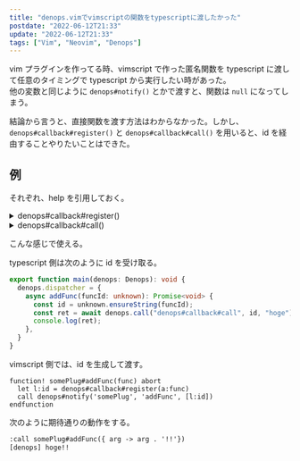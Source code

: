 ```yaml
---
title: "denops.vimでvimscriptの関数をtypescriptに渡したかった"
postdate: "2022-06-12T21:33"
update: "2022-06-12T21:33"
tags: ["Vim", "Neovim", "Denops"]
---
```


vim プラグインを作ってる時、vimscript で作った匿名関数を typescript に渡して任意のタイミングで typescript から実行したい時があった。  
他の変数と同じように `denops#notify()` とかで渡すと、関数は `null` になってしまう。

結論から言うと、直接関数を渡す方法はわからなかった。しかし、`denops#callback#register()` と `denops#callback#call()` を用いると、id を経由することやりたいことはできた。

## 例

それぞれ、help を引用しておく。

<details>
<summary>denops#callback#register()</summary>

> ```
> denops#callback#register({callback}[, {options}])
>        Register {callback} to internal callback map as an anonymous function
>        and return an unique {id} to call the {callback} later.
>        The following attributes are available on {options}.
> ```

</details>

<details>
<summary>denops#callback#call()</summary>

> ```
> denops#callback#call({id}[, {args}...])
>         Find a callback of {id} from internal callback map and call it with
>         given {args} and return a result. It throw an error when no {id}
>         callback exists.
>         Note that the callback called is automatically removed from the
>         internal callback map if "once" option had specified.
> ```

</details>

こんな感じで使える。

typescript 側は次のように id を受け取る。

<!-- prettier-ignore -->
```typescript
export function main(denops: Denops): void {
  denops.dispatcher = {
    async addFunc(funcId: unknown): Promise<void> {
      const id = unknown.ensureString(funcId);
      const ret = await denops.call("denops#callback#call", id, "hoge");
      console.log(ret);
    },
  }
}
```

vimscript 側では、id を生成して渡す。

```vim
function! somePlug#addFunc(func) abort
  let l:id = denops#callback#register(a:func)
  call denops#notify('somePlug', 'addFunc', [l:id])
endfunction
```

次のように期待通りの動作をする。

```txt
:call somePlug#addFunc({ arg -> arg . '!!'})
[denops] hoge!!
```
